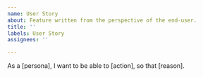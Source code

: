 ```yaml
---
name: User Story
about: Feature written from the perspective of the end-user.
title: ''
labels: User Story
assignees: ''

---
```


As a [persona], I want to be able to [action], so that [reason].
